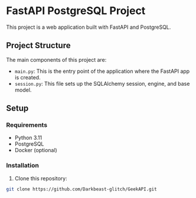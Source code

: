 # FastAPI PostgreSQL Project

This project is a web application built with FastAPI and PostgreSQL.

## Project Structure

The main components of this project are:

- `main.py`: This is the entry point of the application where the FastAPI app is created.
- `session.py`: This file sets up the SQLAlchemy session, engine, and base model.

## Setup

### Requirements

- Python 3.11
- PostgreSQL
- Docker (optional)

### Installation

1. Clone this repository:

```bash
git clone https://github.com/Darkbeast-glitch/GeekAPI.git
```

